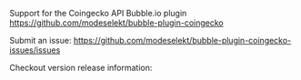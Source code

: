 Support for the Coingecko API Bubble.io plugin https://github.com/modeselekt/bubble-plugin-coingecko

Submit an issue: https://github.com/modeselekt/bubble-plugin-coingecko-issues/issues

Checkout version release information: 

